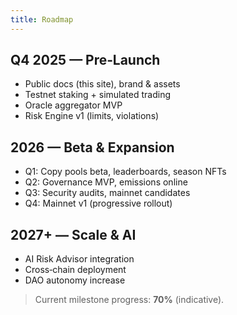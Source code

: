 ```yaml
---
title: Roadmap
---
```

## Q4 2025 — Pre‑Launch
- Public docs (this site), brand & assets
- Testnet staking + simulated trading
- Oracle aggregator MVP
- Risk Engine v1 (limits, violations)

## 2026 — Beta & Expansion
- Q1: Copy pools beta, leaderboards, season NFTs
- Q2: Governance MVP, emissions online
- Q3: Security audits, mainnet candidates
- Q4: Mainnet v1 (progressive rollout)

## 2027+ — Scale & AI
- AI Risk Advisor integration
- Cross‑chain deployment
- DAO autonomy increase

> Current milestone progress: **70%** (indicative).
